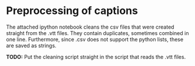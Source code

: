 # Preprocessing of captions

The attached ipython notebook cleans the csv files that were created straight from the .vtt files. They contain duplicates, sometimes combined in one line. Furthermore, since .csv does not support the python lists, these are saved as strings. 

**TODO:** Put the cleaning script straight in the script that reads the .vtt files.